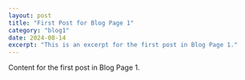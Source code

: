 ```yaml
---
layout: post
title: "First Post for Blog Page 1"
category: "blog1"
date: 2024-08-14
excerpt: "This is an excerpt for the first post in Blog Page 1."
---
```

Content for the first post in Blog Page 1.

